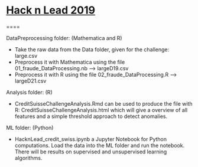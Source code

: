 # [Hack n Lead 2019](https://womenplusplus.ch/hacknlead)

====

DataPreprocessing folder: (Mathematica and R)
- Take the raw data from the Data folder, given for the challenge: large.csv
- Preprocess it with Mathematica using the file 01_fraude_DataProcessing.nb  --> largeD19.csv
- Preprocess it with R using the file 02_fraude_DataProcessing.R --> largeD21.csv


Analysis folder: (R)
- CreditSuisseChallengeAnalysis.Rmd can be used to produce the file with R: CreditSuisseChallengeAnalysis.html which will give a overview of all features and a simple threshold approach to detect anomalies.

ML folder: (Python)
- HacknLead_credit_swiss.ipynb a Jupyter Notebook for Python computations. Load the data into the ML folder and run the notebook. There will be results on supervised and unsupervised learning algorithms.




